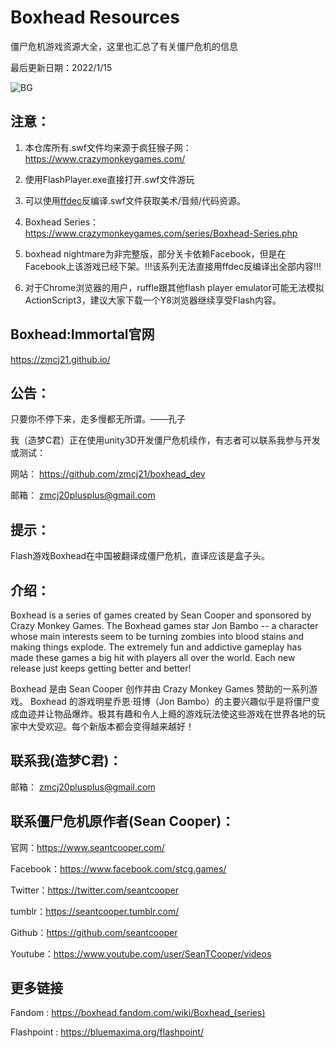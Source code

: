 # Boxhead Resources

僵尸危机游戏资源大全，这里也汇总了有关僵尸危机的信息

最后更新日期：2022/1/15

![BG](https://github.com/zmcj21/boxhead_res/blob/main/docs/1.png)

## 注意：

1. 本仓库所有.swf文件均来源于疯狂猴子网：https://www.crazymonkeygames.com/

1. 使用FlashPlayer.exe直接打开.swf文件游玩

1. 可以使用[ffdec](https://github.com/jindrapetrik/jpexs-decompiler)反编译.swf文件获取美术/音频/代码资源。

1. Boxhead Series：https://www.crazymonkeygames.com/series/Boxhead-Series.php

1. boxhead nightmare为非完整版，部分关卡依赖Facebook，但是在Facebook上该游戏已经下架。!!!该系列无法直接用ffdec反编译出全部内容!!!

1. 对于Chrome浏览器的用户，ruffle跟其他flash player emulator可能无法模拟ActionScript3，建议大家下载一个Y8浏览器继续享受Flash内容。

## Boxhead:Immortal官网

https://zmcj21.github.io/

## 公告：

只要你不停下来，走多慢都无所谓。——孔子

我（造梦C君）正在使用unity3D开发僵尸危机续作，有志者可以联系我参与开发或测试：

网站： https://github.com/zmcj21/boxhead_dev

邮箱： zmcj20plusplus@gmail.com

## 提示：

Flash游戏Boxhead在中国被翻译成僵尸危机，直译应该是盒子头。

## 介绍：

Boxhead is a series of games created by Sean Cooper and sponsored by Crazy Monkey Games. The Boxhead games star Jon Bambo -- a character whose main interests seem to be turning zombies into blood stains and making things explode. The extremely fun and addictive gameplay has made these games a big hit with players all over the world. Each new release just keeps getting better and better!

Boxhead 是由 Sean Cooper 创作并由 Crazy Monkey Games 赞助的一系列游戏。 Boxhead 的游戏明星乔恩·班博（Jon Bambo）的主要兴趣似乎是将僵尸变成血迹并让物品爆炸。极其有趣和令人上瘾的游戏玩法使这些游戏在世界各地的玩家中大受欢迎。每个新版本都会变得越来越好！

## 联系我(造梦C君)：

邮箱： zmcj20plusplus@gmail.com

## 联系僵尸危机原作者(Sean Cooper)：

官网：https://www.seantcooper.com/

Facebook：https://www.facebook.com/stcg.games/

Twitter：https://twitter.com/seantcooper

tumblr：https://seantcooper.tumblr.com/

Github：https://github.com/seantcooper

Youtube：https://www.youtube.com/user/SeanTCooper/videos

## 更多链接

Fandom : https://boxhead.fandom.com/wiki/Boxhead_(series)

Flashpoint : https://bluemaxima.org/flashpoint/